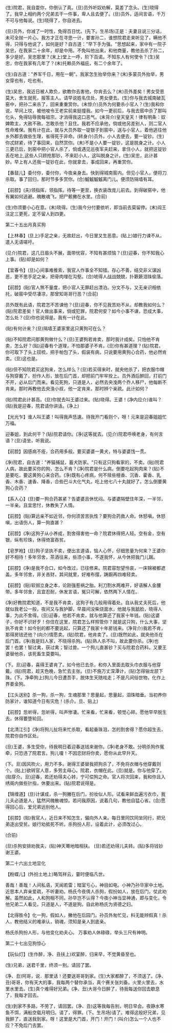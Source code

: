 <!-- { "loadSidebar": true } -->
(生)院君，我自耍你，你倒认了真。(旦)员外听奴劝解，莫差了念头。(生)晓得了。我早上相约两个兄弟去干一件事，卑人且去便了。(旦)员外，适间言语，千万不可与他每说。(生)晓得了，你自进去。

(旦)员外，你减了一时性，免得百日忧。(先下。生吊场)正是：夫妻且说三分话，未可全抛一片心。我方才正在寻思一计，要害孙二，谁想院君走来听见了，瞒他不得，只得与他说了，如何是好？自古道："早下手为强。"思想起来，家中有一院子吴忠，在我家二十余年，却是中用。不免叫他出来，和他商量，教他去杀了孙二，多少是好。吴忠那里？(末上)堂上一呼，阶下百诺。不知东人有何使令？(生)吴忠，你在我家有几年了？(末)托赖员外福庇，有二个余年了。

(生)自古道："养军千日，用在一朝"。我家怎生抬举你来？(末)多蒙员外抬举，男女穿也有，吃也有。

(生)吴忠，我近日被人欺负，欲教你去害他，你肯去么？(末)员外差矣！男女受恩莫大，舍生就死，报答主人。请早说姓名住处，男女便去。(生)你与我去城南破瓦窑中，把孙二来杀了，回来重重赏你。(末惊介)员外为何要杀小官人？(生)我和你说，早间上坟，被他唆令王老实前来挺撞我。如今一更前后，与我去窑中杀了那叫化头，免得玷辱我每祖宗，才消得我这口恶气。(末背介)皇天皇天！律有明条：奴婢欺主，大赦不赦。怎敢杀他？且住。我若不应承他，倘或他另差别人，则二官人性命难保。我有计在此，就与大员外取一锭银子到窑中，送与小官人，着他逃往他乡外郡去做些生理，省得死于非命。(转身介)员外，小人去便去，要一锭钞。(生)你忒财紧，待了事回来，自然赏你。(末)不是小人要一锭钞，这是脱身之计。小人三更已后，到窑中把小官人杀了，倘或遇见巡夜军夫赶来，拿住小人，就把这锭钞丢在地上,这些人只顾抢那钞，不来赶小人，这叫脱身之计。(生)吴忠，此计甚妙。早上有人还我一锭钞在此，你就拿去，事成回来，再重赏你。

【番鼓儿】委付你，委付你，今夜亲身去。快到得城南窑内。但见小官人，便将刀杀取。事了回归，那时节多多赏你。(合)魆魆魆魆离门儿。便须防隔墙有耳。

【前腔】(夫)领指挥，领指挥。待等一更至，换衣装改庞儿前去。到得破窑中，他有翼如何逃避。魄散魂飞，把尸骸撇在水里。(合前)

(生)你须要小心在意。(末)晓得。(生)我今分付要依听，即当前去莫留停。(末)阎王注定三更死，定不留人到四更。


第二十五出月真买狗

【上林春】(旦上)手足之亲，无故赶出，今日里又生恶意。(贴上)娘行力谏不从，遣人无语嗟吁。

(见介)院君，这几日眉头不展，面带忧容，不知有甚烦恼？(旦)迎春，你不知我心上事。(贴)却是如何？

【宜春令】(旦)心间事难推索，我官人作事全不知错。存心不善，结交非义谋凶恶，更不思手足之亲，把骨肉埋在沟壑。(合)唬得人战战兢兢，扑簌簌泪珠偷落。

【前腔】(贴)官人煞不量度，把小官人无罪赶出漂泊。分文不与，又无亲识相依托，破窑中受尽凄凉，那曾知哥哥行恶？(合前)

员外既有此语，院君怎不苦谏他？(旦)迎春，你不见我苦劝不从，却教我如何么？(贴)院君差矣！官人做出事来，倘或犯罪，院君何安？如今小事不谏，恐成大事，怎么处？(旦)你也说得是。我有一计在此。

(贴)有何计来？(旦)隔墙王婆家里这只黄狗可在么？

(贴)不知院君问那黄狗做什么？(旦)王婆狗若肯卖，那时我计成矣。只怕他不肯卖，怎么好？(贴)迎春有个道理，不怕那婆子不肯。(旦)你有甚道理？(贴)院君，你可取下了头上钗梳，把手帕包了头，假装有病，只说要用黄狗心合药，他必然肯卖。(旦)这也是。

(贴)但不知院君买这狗来，怎么样么？(旦)若买得来时，就央他杀了，把衣服巾帽与狗穿戴了，扮作人形，放在后门首，却把前门牢牢拴上。员外酒后醉回，打前门不开，必从后门而来。看见死狗，只道是人，必然去央浼两个乔人移尸，他每断不肯来。那时再教他去央浼小叔，他一定肯来，那时辨个亲疏。此计如何？

(贴)院君此计甚高。(旦)你就去叫王婆过来。(贴)晓得。王婆！(净内应介)谁叫？(贴)我是迎春，院君请你讲话。(净上)

【光光乍】谁人叫王婆！叫得我声恁速。待我开门看则个，呀！元来是迎春姐姐忙万福。

迎春姐，到此何干？(贴)院君请你。(净)这等就去。(见介)院君呼唤老身，有何言语？(旦)请坐，听我说。

【前腔】因感病不痊，合药用多般。要买婆婆一黄犬，特与婆婆饯一贯。

(净)院君，自古道："养猫捕鼠，蓄犬防家。"只有这只狗看家的，不卖。(贴)院君人病，故此要买你的狗，怎么不肯？(净)院君是什么病，倒要吃起狗肉来？(贴)不是要吃，要这黄狗心来合药。(净)既有心疼病，何不赎些檀香、沉香、霍香、乳香、木香、速香、降香，合些巴斗大化气丸，吃上他七八十丸就好了。怎么倒要黄狗心合药？

【系人心】(旦)要一狗合药甚紧？告婆婆且休忧闷。与婆婆隔壁住年深，一半邻，一半亲。且宜思忖，休教失了人情。

【前腔】(贴)算远亲不如近邻，你何须苦苦执性？要狗合药救人命。休怒嗔，休怒嗔，出语伤人，算一狗直甚？

【前腔】(净)这狗子从小养成，割舍得害他一命？院君休得把人轻。空有金，空有银，纵有珍珠，休得倚富吞贫。

【皂罗袍】(旦)狗子坚执不卖，便出言道语，恼人心怀，仔细思量为何来？王婆你好不相待！多年邻舍，茶酒往来，些须小事，不遂我怀，从今休把我门儿踹。

【前腔】(净)是我不合口，如今改过，已往修来。院君容恕望怜哀，一床锦被都遮盖。多年邻舍，非关吝财，其间就里，好难布摆，踌蹰再四难轻卖。

【前腔】(贴)软弱立身之本，论刚强惹祸之胎。利刀割水两难开，好语解人金腰带。多年邻舍，且宜忍耐，休发言语，冤只可解，依然两下人情在。

(净)好教院君知道，不是我不肯卖，这狗子有几般用得着处。自从我丈夫死后，他就似我老公一般，夜间又与我护脚，早晨间没柴烧面水，他就与我舐脸，晓得人事，为此不舍得。(旦)迎春，他若不肯卖，就与他算还了我家十年钱。(贴)这婆子，你好不识好歹！你住在这里，院君怎么样照管你？就是这只狗，什么大事，坚执不肯卖！如今别的都不要说起，只算还了我家十年房钱来。(净背介)我若不肯，那得房钱还他？(向介)情愿卖。(贴)院君，他肯卖了。(旦)既然如此，就央他杀在后门首。(净)我是妇人家，不晓得杀狗。(贴)熟人杀不叫，故此要你杀。(净)也罢！也罢！智过禽，获过禽；智过兽。一个狗儿直甚钞？买与院君合药料。又要王婆替他杀，该死畜生莫要叫。

(下。旦)迎春，喜得王婆肯了。如今他已去杀，和你入里面去取头巾衣服与他穿戴。(贴)院君，趁天色晚，急忙去主张。(旦)不施万丈深潭计，(贴)怎得骊龙颔下珠。(下。净牵狗上)狗儿今日遭吾手，脱体生天随戏走；不是凡间俗世物，化作上界娄金狗。

【江头送别】杀一狗，杀一狗，生魂那里？思量起，思量起，泪珠暗垂。当初养你防家计，谁知道今日有灾危！(杀介。旦、贴上)

【前腔】忽听得，忽听得，叫声惨凄。忙来看，忙来看，顿觉心碎。愿他早早脱生去，休得要堕轮回。

【北清江引】(净)将狗儿扯将来忙杀取，看起垂珠泪，怎的割舍得？愿你超生去，院君你自作区处。

(旦)王婆，多生受你，待我明日着迎春送钱来谢你。(净)老身不敢。分明杀狗作冤牵，只恐违了院君言。狗儿嗄！不因恋财将你卖，愿你从此早升天。

(下。旦)因风吹火，用力不多。谢得王婆替我把狗杀了，不免将衣帽与他穿戴则个。(贴上)欲转官人意，多劳主母心。院君，衣帽在此。(旦)就是。你与他穿了。(贴穿介。旦)迎春，若还劝得夫心转，宁可偿狗之命。官人将次回来，我和你且入绣阁内做些针指，休要出来。(贴)院君说得是。

【锦缠道】(旦)计谋成，杀一狗撇在后门，扮妆似人形。试看来鲜血遍污衣巾，我儿夫必道是人，猛然间魄散魂惊。若问我原因，说着几句，教他自猛心省。(合)愿得回心后，爱兄弟远别他人。

【前腔】(贴)我官人，近日来不知怎生，偏向外人亲。每日里同饮同坐同行，把兄弟逐出受贫。娘行劝抵死不听。杀狗扮人形，设着此计，必须改过心。

(合前)

(旦)杀狗安排劝我夫，(贴)神天蓦地暗相扶。
(旦)若还劝得儿夫转。(贴)多将钱钞谢王婆。


第二十六出土地显化

【粉蝶儿】(外扮土地上)略驾祥云，霎时便临凡世。

善哉！善哉！人间私语，天闻若雷；暗室亏心，神目如电。小神乃孙华家中土地。近思本人弃亲爱疏，不听妻劝。杨氏今夜倩人杀狗，假扮如人，放在后门，仗此劝解。虽然如此，人和狗相不同，孙华岂不认得？今夜小神当显神通，即与变化，令他兄弟二人看见，只道是人，不道是狗。自此称杨氏为贤德之妇。

【北得胜令】化一狗，假如人，撇他在后园门。孙员外匆忙见，料无能辨假真！杀人，教他结义的难承认，销魂，须知是亲人到底亲。

杨氏杀狗扮人形，与他变化劝夫心。
万事劝人休碌碌，举头三尺有神明。

第二十七出见狗惊心

【玩仙灯】(生作醉，净、丑扶上)欢宴醉，归来早，不觉黄昏至也。

(生)兄弟，送君千里，终须一别。请回了罢。

(净、丑)阿哥，说．那里话！还要送哥哥到家。(生)大家都醉了，不须送了。(净、丑)哥哥，你有天大的事，我每两个替你承当，真个赛关张刘备。火里火里去，水里水里去。(生)真个难得好兄弟。(净、丑)大哥今日醉了，待我每送你回去歇息了，我每才回去。

(生)到家不多路，不劳了，请回罢。(净、丑)这等我每告别，明日早会。夜静水寒鱼不饵，满船空载月明归。请了，得罪。(下。生吊场)请了。难得这般好兄弟，见我醉了，直送我到家。呀！这里是大门首，开门！开门！(叫介)怎么一个人也不应？不免后门去罢。

